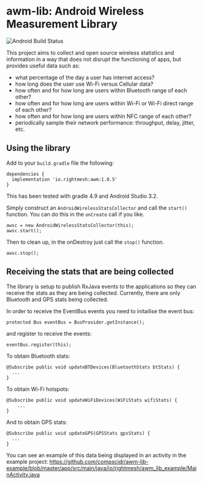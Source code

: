 # awm-lib: Android Wireless Measurement Library
![Android Build Status](https://travis-ci.com/compscidr/awm-lib.svg?branch=master)

This project aims to collect and open source wireless statistics and information in a way that does not disrupt the functioning of apps, but provides useful data such as:

* what percentage of the day a user has internet access?
* how long does the user use Wi-Fi versus Cellular data?
* how often and for how long are users within Bluetooth range of each other?
* how often and for how long are users within Wi-Fi or Wi-Fi direct range of each other?
* how often and for how long are users within NFC range of each other?
* periodically sample their network performance: throughput, delay, jitter, etc.

## Using the library
Add to your `build.gradle` file the following:
```
dependencies {
  implementation 'io.rightmesh:awm:1.0.5'
}
```
This has been tested with gradle 4.9 and Android Studio 3.2.


Simply construct an `AndroidWirelessStatsCollector` and call the `start()` function. You can do this in the `onCreate` call if you like.

```
awsc = new AndroidWirelessStatsCollector(this);
awsc.start();
```

Then to clean up, in the onDestroy just call the `stop()` function.
```
awsc.stop();
```

## Receiving the stats that are being collected
The library is setup to publish RxJava events to the applications so they can receive the stats as they are being collected.
Currently, there are only Bluetooth and GPS stats being collected.

In order to receive the EventBus events you need to initailise the event bus:
```
protected Bus eventBus = BusProvider.getInstance();
```

and register to receive the events:
```
eventBus.register(this);
```

To obtain Bluetooth stats:
```
@Subscribe public void updateBTDevices(BluetoothStats btStats) {
  ...
}
```

To obtain Wi-Fi hotspots:
```
@Subscribe public void updateWiFiDevices(WiFiStats wifiStats) {
    ...
}
```

And to obtain GPS stats:
```
@Subscribe public void updateGPS(GPSStats gpsStats) {
  ...
}
```

You can see an example of this data being displayed in an activity in the example project:
https://github.com/compscidr/awm-lib-example/blob/master/app/src/main/java/io/rightmesh/awm_lib_example/MainActivity.java
